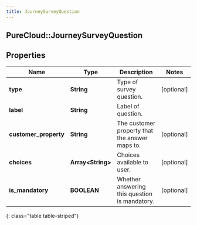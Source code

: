 ```yaml
---
title: JourneySurveyQuestion
---
```

## PureCloud::JourneySurveyQuestion

## Properties

|Name | Type | Description | Notes|
|------------ | ------------- | ------------- | -------------|
| **type** | **String** | Type of survey question. | [optional] |
| **label** | **String** | Label of question. | |
| **customer_property** | **String** | The customer property that the answer maps to. | [optional] |
| **choices** | **Array&lt;String&gt;** | Choices available to user. | [optional] |
| **is_mandatory** | **BOOLEAN** | Whether answering this question is mandatory. | [optional] |
{: class="table table-striped"}


